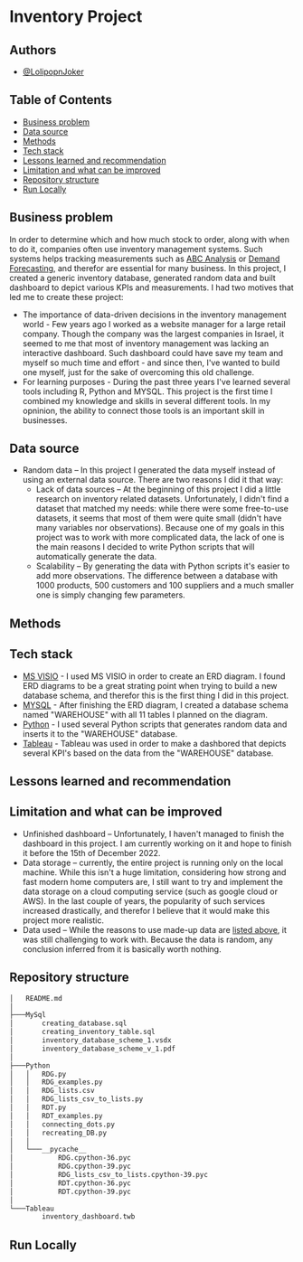 # Inventory Project
## Authors
* [@LolipopnJoker](https://github.com/LolipopnJoker)
## Table of Contents
* [Business problem](https://github.com/LolipopnJoker/Inventory_Project/blob/main/README.md#business-problem)
* [Data source](https://github.com/LolipopnJoker/Inventory_Project/blob/main/README.md#data-source)
* [Methods](https://github.com/LolipopnJoker/Inventory_Project/blob/main/README.md#methods)
* [Tech stack](https://github.com/LolipopnJoker/Inventory_Project/blob/main/README.md#tech-stack)
* [Lessons learned and recommendation](https://github.com/LolipopnJoker/Inventory_Project/blob/main/README.md#lessons-learned-and-recommendation)
* [Limitation and what can be improved](https://github.com/LolipopnJoker/Inventory_Project/blob/main/README.md#limitation-and-what-can-be-improved)
* [Repository structure](https://github.com/LolipopnJoker/Inventory_Project/blob/main/README.md#repository-structure)
* [Run Locally](https://github.com/LolipopnJoker/Inventory_Project/blob/main/README.md#run-locally)
## Business problem
In order to determine which and how much stock to order, along with when to do it, companies often use inventory management systems. Such systems helps tracking measurements such as [ABC Analysis](https://www.netsuite.com/portal/resource/articles/inventory-management/inventory-management.shtml) or [Demand Forecasting](https://www.netsuite.com/portal/resource/articles/inventory-management/inventory-management.shtml), and therefor are essential for many business.
In this project, I created a generic inventory database, generated random data and built dashboard to depict various KPIs and measurements. I had two motives that led me to create these project:
* The importance of data-driven decisions in the inventory management world - Few years ago I worked as a website manager for a large retail company. Though the company was the largest companies in Israel, it seemed to me that most of inventory management was lacking an interactive dashboard. Such dashboard could have save my team and myself so much time and effort - and since then, I've wanted to build one myself, just for the sake of overcoming this old challenge.
* For learning purposes - During the past three years I've learned several tools including R, Python and MYSQL. This project is the first time I combined my knowledge and skills in several different tools. In my opninion, the ability to connect those tools is an important skill in businesses.
## Data source
* Random data – In this project I generated the data myself instead of using an external data source. There are two reasons I did it that way:
    * Lack of data sources – At the beginning of this project I did a little research on inventory related datasets. Unfortunately, I didn't find a dataset that matched my needs: while there were some free-to-use datasets, it seems that most of them were quite small (didn't have many variables nor observations). Because one of my goals in this project was to work with more complicated data, the lack of one is the main reasons I decided to write Python scripts that will automatically generate the data.
    * Scalability – By generating the data with Python scripts it's easier to add more observations. The difference between a database with 1000 products, 500 customers and 100 suppliers and a much smaller one is simply changing few parameters.
## Methods
## Tech stack
* [MS VISIO](https://www.microsoft.com/en-ww/microsoft-365/visio/flowchart-software) - I used MS VISIO in order to create an ERD diagram. I found ERD diagrams to be a great strating point when trying to build a new database schema, and therefor this is the first thing I did in this project.
* [MYSQL](https://www.mysql.com/) - After finishing the ERD diagram, I created a database schema named "WAREHOUSE" with all 11 tables I planned on the diagram.
* [Python](https://www.python.org/) - I used several Python scripts that generates random data and inserts it to the "WAREHOUSE" database.
* [Tableau](https://www.tableau.com/) - Tableau was used in order to make a dashbored that depicts several KPI's based on the data from the "WAREHOUSE" database.
## Lessons learned and recommendation
## Limitation and what can be improved
* Unfinished dashboard – Unfortunately, I haven't managed to finish the dashboard in this project. I am currently working on it and hope to finish it before the 15th of December 2022.
* Data storage – currently, the entire project is running only on the local machine. While this isn't a huge limitation, considering how strong and fast modern home computers are, I still want to try and implement the data storage on a cloud computing service (such as google cloud or AWS). In the last couple of years, the popularity of such services increased drastically, and therefor I believe that it would make this project more realistic.
* Data used – While the reasons to use made-up data are [listed above]( https://github.com/LolipopnJoker/Inventory_Project/blob/main/README.md#data-source), it was still challenging to work with. Because the data is random, any conclusion inferred from it is basically worth nothing.
## Repository structure
```bash
│   README.md
│
├───MySql
│       creating_database.sql
│       creating_inventory_table.sql
│       inventory_database_scheme_1.vsdx
│       inventory_database_scheme_v_1.pdf
│
├───Python
│   │   RDG.py
│   │   RDG_examples.py
│   │   RDG_lists.csv
│   │   RDG_lists_csv_to_lists.py
│   │   RDT.py
│   │   RDT_examples.py
│   │   connecting_dots.py
│   │   recreating_DB.py
│   │
│   └───__pycache__
│           RDG.cpython-36.pyc
│           RDG.cpython-39.pyc
│           RDG_lists_csv_to_lists.cpython-39.pyc
│           RDT.cpython-36.pyc
│           RDT.cpython-39.pyc
│
└───Tableau
        inventory_dashboard.twb
```
## Run Locally  
